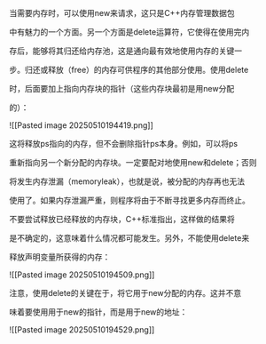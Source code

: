 当需要内存时，可以使用new来请求，这只是C++内存管理数据包

中有魅力的一个方面。另一个方面是delete运算符，它使得在使用完内

存后，能够将其归还给内存池，这是通向最有效地使用内存的关键一

步。归还或释放（free）的内存可供程序的其他部分使用。使用delete

时，后面要加上指向内存块的指针（这些内存块最初是用new分配

的）：

![[Pasted image 20250510194419.png]]

这将释放ps指向的内存，但不会删除指针ps本身。例如，可以将ps

重新指向另一个新分配的内存块。一定要配对地使用new和delete；否则

将发生内存泄漏（memoryleak），也就是说，被分配的内存再也无法

使用了。如果内存泄漏严重，则程序将由于不断寻找更多内存而终止。

不要尝试释放已经释放的内存块，C++标准指出，这样做的结果将

是不确定的，这意味着什么情况都可能发生。另外，不能使用delete来

释放声明变量所获得的内存：

![[Pasted image 20250510194509.png]]


注意，使用delete的关键在于，将它用于new分配的内存。这并不意

味着要使用用于new的指针，而是用于new的地址：

![[Pasted image 20250510194529.png]]

